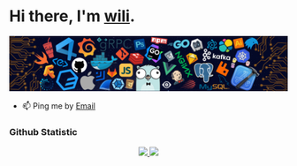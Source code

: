 # Hi there, I'm [wili](https://e41231473.github.io/portfolio/).

![image](./header_.png)

- 📫 Ping me by [Email](mailto:syahbanwilly131@gmail.com)

 ### Github Statistic
<p align="center">
<a href="https://github.com/E41231473">
  <img width="49%" src="https://github-readme-stats-eight-theta.vercel.app/api?username=E41231473&show_icons=true&theme=algolia&include_all_commits=true&count_private=true"/>
    <img width="49%" src="https://github-readme-streak-stats.herokuapp.com/?user=E41231473&theme=algolia" />
</a>
</p>
